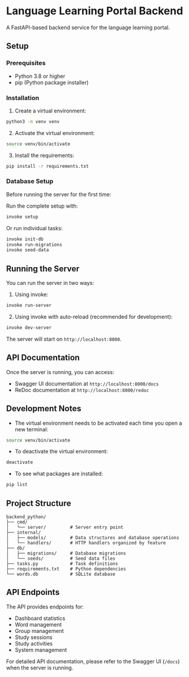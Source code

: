 # Language Learning Portal Backend

A FastAPI-based backend service for the language learning portal.

## Setup

### Prerequisites
- Python 3.8 or higher
- pip (Python package installer)

### Installation

1. Create a virtual environment:
```bash
python3 -m venv venv
```

2. Activate the virtual environment:
```bash
source venv/bin/activate
```

3. Install the requirements:
```bash
pip install -r requirements.txt
```

### Database Setup

Before running the server for the first time:

Run the complete setup with:
```bash
invoke setup
```

Or run individual tasks:
```bash
invoke init-db
invoke run-migrations
invoke seed-data
```

## Running the Server

You can run the server in two ways:

1. Using invoke:
```bash
invoke run-server
```

2. Using invoke with auto-reload (recommended for development):
```bash
invoke dev-server
```

The server will start on `http://localhost:8000`.

## API Documentation

Once the server is running, you can access:
- Swagger UI documentation at `http://localhost:8000/docs`
- ReDoc documentation at `http://localhost:8000/redoc`

## Development Notes

- The virtual environment needs to be activated each time you open a new terminal:
```bash
source venv/bin/activate
```

- To deactivate the virtual environment:
```bash
deactivate
```

- To see what packages are installed:
```bash
pip list
```

## Project Structure

```
backend_python/
├── cmd/
│   └── server/         # Server entry point
├── internal/
│   ├── models/         # Data structures and database operations
│   └── handlers/       # HTTP handlers organized by feature
├── db/
│   ├── migrations/     # Database migrations
│   └── seeds/          # Seed data files
├── tasks.py            # Task definitions
├── requirements.txt    # Python dependencies
└── words.db            # SQLite database
```

## API Endpoints

The API provides endpoints for:
- Dashboard statistics
- Word management
- Group management
- Study sessions
- Study activities
- System management

For detailed API documentation, please refer to the Swagger UI (`/docs`) when the server is running. 
